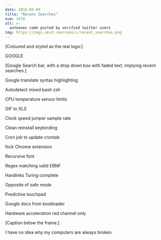 ```yaml
---
date: 2016-05-09
title: "Recent Searches"
num: 1678
alt: >-
  autoexec code posted by verified twitter users
img: https://imgs.xkcd.com/comics/recent_searches.png
---
```

[Coloured and styled as the real logo:]

GOOGLE

[Google Search bar, with a drop down box with faded text, implying recent searches.]

Google translate syntax highlighting

Autodetect mixed bash zsh

CPU temperature sensor limits

GIF to XLS

Clock speed jumper sample rate

Clean reinstall keybinding

Cron job to update crontab

fsck Chrome extension

Recursive font

Regex matching valid EBNF

Hardlinks Turing complete

Opposite of safe mode

Predictive touchpad

Google docs from bootloader

Hardware acceleration red channel only

[Caption below the frame:]

I have no idea why my computers are always broken.